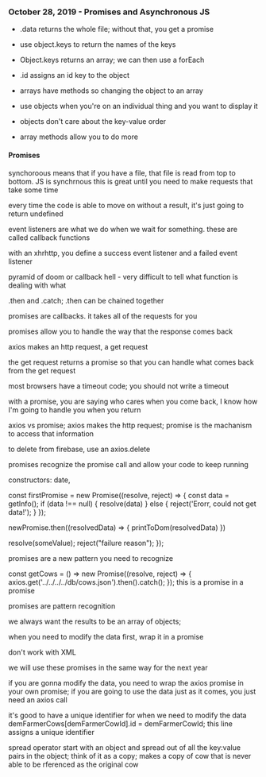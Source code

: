 ### October 28, 2019 - Promises and Asynchronous JS

* .data returns the whole file; without that, you get a promise

* use object.keys to return the names of the keys
* Object.keys returns an array; we can then use a forEach 
* .id assigns an id key to the object
* arrays have methods so changing the object to an array
* use objects when you're on an individual thing and you want to display it
* objects don't care about the key-value order
* array methods allow you to do more


#### Promises

synchoroous means that if you have a file, that file is read from top to bottom. JS is synchrnous
this is great until you need to make requests that take some time

every time the code is able to move on without a result, it's just going to return undefined

event listeners are what we do when we wait for something. these are called callback functions

with an xhrhttp, you define a success event listener and a failed event listener

pyramid of doom or callback hell - very difficult to tell what function is dealing with what

.then and .catch; .then can be chained together

promises are callbacks. it takes all of the requests for you

promises allow you to handle the way that the response comes back

axios makes an http request, a get request

the get request returns a promise so that you can handle what comes back from the get request

most browsers have a timeout code; you should not write a timeout

with a promise, you are saying who cares when you come back, I know how I'm going to handle you when you return

axios vs promise; axios makes the http request; promise is the machanism to access that information

to delete from firebase, use an axios.delete

promises recognize the promise call and allow your code to keep running

constructors: date, 

const firstPromise = new Promise((resolve, reject) => {
  const data = getInfo();
  if (data !== null) {
    resolve(data)
  } else {
    reject('Erorr, could not get data!');
  }
});

newPromise.then((resolvedData) => {
  printToDom(resolvedData)
})

  resolve(someValue);
  reject("failure reason");
});

promises are a new pattern you need to recognize

const getCows = () => new Promise((resolve, reject) => {
  axios.get('../../../../db/cows.json').then().catch();
});
this is a promise in a promise 

promises are pattern recognition

we always want the results to be an array of objects;

when you need to modify the data first, wrap it in a promise

don't work with XML

we will use these promises in the same way for the next year

if you are gonna modify the data, you need to wrap the axios promise in your own promise; if you are going to use the data just as it comes, you just need an axios call

it's good to have a unique identifier for when we need to modify the data
demFarmerCows[demFarmerCowId].id = demFarmerCowId;
this line assigns a unique identifier

spread operator start with an object and spread out of all the key:value pairs in the object; think of it as a copy; makes a copy of cow that is never able to be rferenced as the original cow